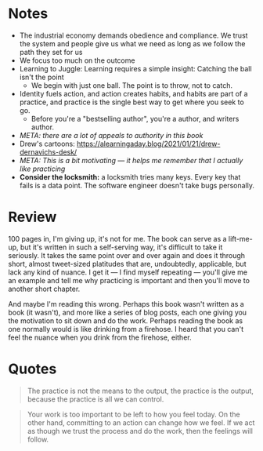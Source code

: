# Notes

- The industrial economy demands obedience and compliance. We trust the system and people give us what we need as long as we follow the path they set for us
- We focus too much on the outcome
- Learning to Juggle: Learning requires a simple insight: Catching the ball isn't the point
	- We begin with just one ball. The point is to throw, not to catch.
- Identity fuels action, and action creates habits, and habits are part of a practice, and practice is the single best way to get where you seek to go.
	- Before you're a "bestselling author", you're a author, and writers author.
- *META: there are a lot of appeals to authority in this book*
- Drew's  cartoons: https://alearningaday.blog/2021/01/21/drew-dernavichs-desk/
- *META: This is a bit motivating — it helps me remember that I actually like practicing*
- **Consider the locksmith:** a locksmith tries many keys. Every key that fails is a data point. The software engineer doesn't take bugs personally.

# Review

100 pages in, I'm giving up, it's not for me. The book can serve as a lift-me-up, but it's written in such a self-serving way, it's difficult to take it seriously. It takes the same point over and over again and does it through short, almost tweet-sized platitudes that are, undoubtedly, applicable, but lack any kind of nuance. I get it — I find myself repeating — you'll give me an example and tell me why practicing is important and then you'll move to another short chapter.

And maybe I'm reading this wrong. Perhaps this book wasn't written as a book (it wasn't), and more like a series of blog posts, each one giving you the motivation to sit down and do the work. Perhaps reading the book as one normally would is like drinking from a firehose. I heard that you can't feel the nuance when you drink from the firehose, either.

# Quotes

>The practice is not the means to the output, the practice is the output, because the practice is all we can control.

>Your work is too important to be left to how you feel today. On the other hand, committing to an action can change how we feel. If we act as though we trust the process and do the work, then the feelings will follow.
